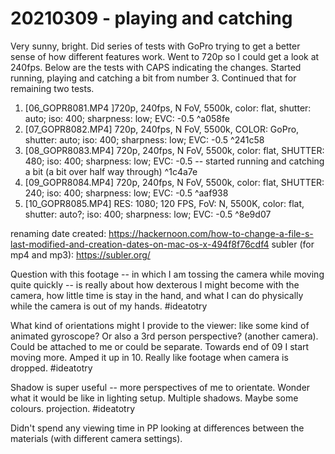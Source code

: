 # 20210309 - playing and catching 

Very sunny, bright. Did series of tests with GoPro trying to get a better sense of how different features work. Went to 720p so I could get a look at 240fps. Below are the tests with CAPS indicating the changes. Started running, playing and catching a bit from number 3. Continued that for remaining two tests. 

1. [06_GOPR8081.MP4 ]720p, 240fps, N FoV, 5500k, color: flat, shutter: auto; iso: 400; sharpness: low; EVC: -0.5 ^a058fe
2. [07_GOPR8082.MP4] 720p, 240fps, N FoV, 5500k, COLOR: GoPro, shutter: auto; iso: 400; sharpness: low; EVC: -0.5 ^241c58
3. [08_GOPR8083.MP4] 720p, 240fps, N FoV, 5500k, color: flat, SHUTTER: 480; iso: 400; sharpness: low; EVC: -0.5 -- started running and catching a bit (a bit over half way through) ^1c4a7e
4. [09_GOPR8084.MP4] 720p, 240fps, N FoV, 5500k, color: flat, SHUTTER: 240; iso: 400; sharpness: low; EVC: -0.5 ^aaf938
5.  [10_GOPR8085.MP4] RES: 1080; 120 FPS, FoV: N, 5500K, color: flat, shutter: auto?; iso: 400; sharpness: low; EVC: -0.5 ^8e9d07

renaming date created: https://hackernoon.com/how-to-change-a-file-s-last-modified-and-creation-dates-on-mac-os-x-494f8f76cdf4
subler (for mp4 and mp3): https://subler.org/

Question with this footage -- in which I am tossing the camera while moving quite quickly -- is really about how dexterous I might become with the camera, how little time is stay in the hand, and what I can do physically while the camera is out of my hands. #ideatotry

What kind of orientations might I provide to the viewer: like some kind of animated gyroscope? Or also a 3rd person perspective? (another camera). Could be attached to me or could be separate. Towards end of 09 I start moving more. Amped it up in 10. Really like footage when camera is dropped. #ideatotry  

Shadow is super useful -- more perspectives of me to orientate. Wonder what it would be like in lighting setup. Multiple shadows. Maybe some colours. projection. #ideatotry 

Didn't spend any viewing time in PP looking at differences between the materials (with different camera settings).

